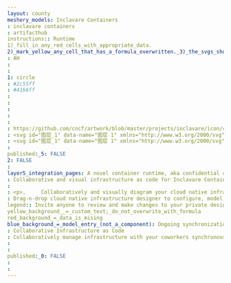 ```yaml
---
layout: county 
meshery_models: Inclavare Containers
: inclavare containers
: artifacthub
instructions:: Runtime
1)_fill_in_any_red_cells_with_appropriate_data.
2)_mark_yellow_any_cell_that_has_a_formula_overwritten._3)_the_svgs_shouldn't_have_xml_header_they_are_added_programmatically_through_workflows: Container Runtime
: AH
: 
: 
1: circle
: #2c55ff
: #4166ff
: 
: 
: 
: 
: 
: https://github.com/cncf/artwork/blob/master/projects/inclavare/icon/color/inclavare-icon-color.svg
: <svg id="图层_1" data-name="图层 1" xmlns="http://www.w3.org/2000/svg" viewBox="0 0 153.66 153.66"><defs><style>.cls-1{fill:#fff;}.cls-2{fill:#2c55ff;}</style></defs><title>Inclavare </title><rect class="cls-1" x="-0.81" y="-1.25" width="155.27" height="155.27"/><path class="cls-2" d="M109.43,74.81h17.79v-33L76.83,20.13,26.43,41.84V89.39a26,26,0,0,0,13,22.55l37.38,21.58,37.37-21.58a26,26,0,0,0,13-22.55v-2.1L109.43,74.81V84.1a16.51,16.51,0,0,1-8.26,14.3l-24.34,14-24.34-14a16.51,16.51,0,0,1-8.26-14.3V53.16l32.6-13L109.08,53,76.83,74.81Z"/></svg>
: <svg id="图层_1" data-name="图层 1" xmlns="http://www.w3.org/2000/svg" viewBox="0 0 153.66 153.66"><defs><style>.cls-1{fill:#fff;}</style></defs><path class="cls-1" d="M109.43,74.81h17.79v-33L76.83,20.13,26.43,41.84V89.39a26,26,0,0,0,13,22.55l37.38,21.58,37.37-21.58a26,26,0,0,0,13-22.55v-2.1L109.43,74.81V84.1a16.51,16.51,0,0,1-8.26,14.3l-24.34,14-24.34-14a16.51,16.51,0,0,1-8.26-14.3V53.16l32.6-13L109.08,53,76.83,74.81Z"/></svg>
: 
published:_5: FALSE
2: FALSE
: 
layer5_integration_pages: A novel container runtime, aka confidential container, for cloud-native confidential computing and enclave runtime ecosystem.
: Collaborative and visual infrastructure as code for Inclavare Containers
: 
: <p>,     Collaboratively and visually diagram your cloud native infrastructure with GitOps-style pipeline integration. Design, test, and manage configuration your Kubernetes-based, containerized applications as a visual topology., </p>, <p>,     Looking for best practice cloud native design and deployment best practices? Choose from thousands of pre-built components in MeshMap. Choose from hundreds of ready-made design patterns by importing templates from Meshery Catalog or use our low code designer, MeshMap, to create and deploy your own cloud native infrastructure designs., </p>
: Drag-n-drop cloud native infrastructure designer to configure, model, and deploy your workloads.
legend:: Invite anyone to review and make changes to your private designs.
yellow_background__=_custom_text;_do_not_overwrite_with_formula
red_background_=_data_is_mising
blue_background_=_model_entry_(not_a_component): Ongoing synchronization of Kubernetes configuration and changes across any number of clusters.
: Collaborative Infrastructure as Code
: Collaboratively manage infrastructure with your coworkers synchronously sharing the same designs.
: 
: 
published:_0: FALSE
: 
: 
---
```

